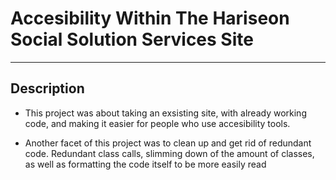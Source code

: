 # Accesibility Within The Hariseon Social Solution Services Site
---
## Description

- This project was about taking an exsisting site, with already working code, and making it easier for people who use accesibility tools.

- Another facet of this project was to clean up and get rid of redundant code. Redundant class calls, slimming down of the amount of classes, as well as formatting the code itself to be more easily read


